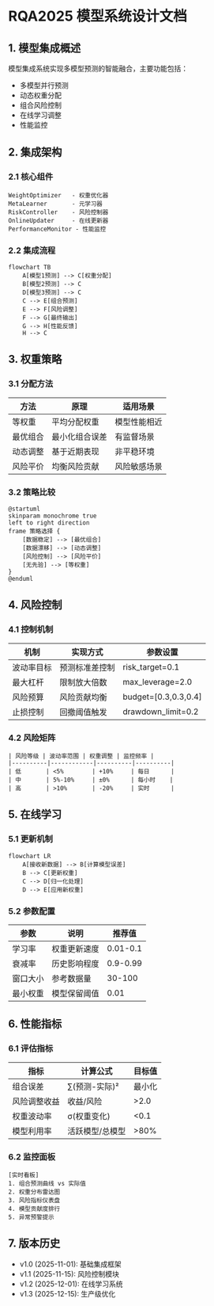 # RQA2025 模型系统设计文档

## 1. 模型集成概述

模型集成系统实现多模型预测的智能融合，主要功能包括：
- 多模型并行预测
- 动态权重分配
- 组合风险控制
- 在线学习调整
- 性能监控

## 2. 集成架构

### 2.1 核心组件
```text
WeightOptimizer   - 权重优化器
MetaLearner       - 元学习器
RiskController    - 风险控制器
OnlineUpdater     - 在线更新器
PerformanceMonitor - 性能监控
```

### 2.2 集成流程
```mermaid
flowchart TB
    A[模型1预测] --> C[权重分配]
    B[模型2预测] --> C
    D[模型3预测] --> C
    C --> E[组合预测]
    E --> F[风险调整]
    F --> G[最终输出]
    G --> H[性能反馈]
    H --> C
```

## 3. 权重策略

### 3.1 分配方法
| 方法 | 原理 | 适用场景 |
|------|------|----------|
| 等权重 | 平均分配权重 | 模型性能相近 |
| 最优组合 | 最小化组合误差 | 有监督场景 |
| 动态调整 | 基于近期表现 | 非平稳环境 |
| 风险平价 | 均衡风险贡献 | 风险敏感场景 |

### 3.2 策略比较
```plantuml
@startuml
skinparam monochrome true
left to right direction
frame 策略选择 {
    [数据稳定] --> [最优组合]
    [数据漂移] --> [动态调整]
    [风险控制] --> [风险平价]
    [无先验] --> [等权重]
}
@enduml
```

## 4. 风险控制

### 4.1 控制机制
| 机制 | 实现方式 | 参数设置 |
|------|----------|----------|
| 波动率目标 | 预测标准差控制 | risk_target=0.1 |
| 最大杠杆 | 限制放大倍数 | max_leverage=2.0 |
| 风险预算 | 风险贡献均衡 | budget=[0.3,0.3,0.4] |
| 止损控制 | 回撤阈值触发 | drawdown_limit=0.2 |

### 4.2 风险矩阵
```text
| 风险等级 | 波动率范围 | 权重调整 | 监控频率 |
|----------|------------|----------|----------|
| 低       | <5%        | +10%     | 每日      |
| 中       | 5%-10%     | ±0%      | 每小时    |
| 高       | >10%       | -20%     | 实时      |
```

## 5. 在线学习

### 5.1 更新机制
```mermaid
flowchart LR
    A[接收新数据] --> B[计算模型误差]
    B --> C[更新权重]
    C --> D[归一化处理]
    D --> E[应用新权重]
```

### 5.2 参数配置
| 参数 | 说明 | 推荐值 |
|------|------|--------|
| 学习率 | 权重更新速度 | 0.01-0.1 |
| 衰减率 | 历史影响程度 | 0.9-0.99 |
| 窗口大小 | 参考数据量 | 30-100 |
| 最小权重 | 模型保留阈值 | 0.01 |

## 6. 性能指标

### 6.1 评估指标
| 指标 | 计算公式 | 目标值 |
|------|----------|--------|
| 组合误差 | ∑(预测-实际)² | 最小化 |
| 风险调整收益 | 收益/风险 | >2.0 |
| 权重波动率 | σ(权重变化) | <0.1 |
| 模型利用率 | 活跃模型/总模型 | >80% |

### 6.2 监控面板
```text
[实时看板]
1. 组合预测曲线 vs 实际值
2. 权重分布雷达图
3. 风险指标仪表盘
4. 模型贡献度排行
5. 异常预警提示
```

## 7. 版本历史

- v1.0 (2025-11-01): 基础集成框架
- v1.1 (2025-11-15): 风险控制模块
- v1.2 (2025-12-01): 在线学习系统
- v1.3 (2025-12-15): 生产级优化
